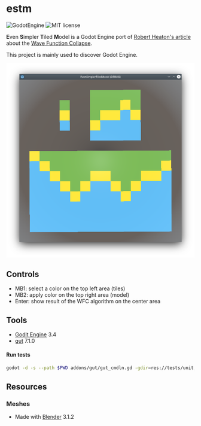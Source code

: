 # estm

![GodotEngine](https://img.shields.io/badge/-GodotEngine-grey?logo=GodotEngine)
![MIT license](https://img.shields.io/badge/License-MIT-blue.svg)

**E**ven **S**impler **T**iled **M**odel is a Godot Engine port of [Robert Heaton's article](https://robertheaton.com/2018/12/17/wavefunction-collapse-algorithm/) about the [Wave Function Collapse](https://github.com/mxgmn/WaveFunctionCollapse).

This project is mainly used to discover Godot Engine.

![Preview](images/estm.png)

## Controls
* MB1: select a color on the top left area (tiles)
* MB2: apply color on the top right area (model)
* Enter: show result of the WFC algorithm on the center area

## Tools
* [Godit Engine](https://godotengine.org/) 3.4
* [gut](https://github.com/bitwes/Gut) 7.1.0

#### Run tests

```bash
godot -d -s --path $PWD addons/gut/gut_cmdln.gd -gdir=res://tests/unit,res://tests/integration -gexit
```

## Resources

### Meshes
* Made with [Blender](https://www.blender.org/) 3.1.2
